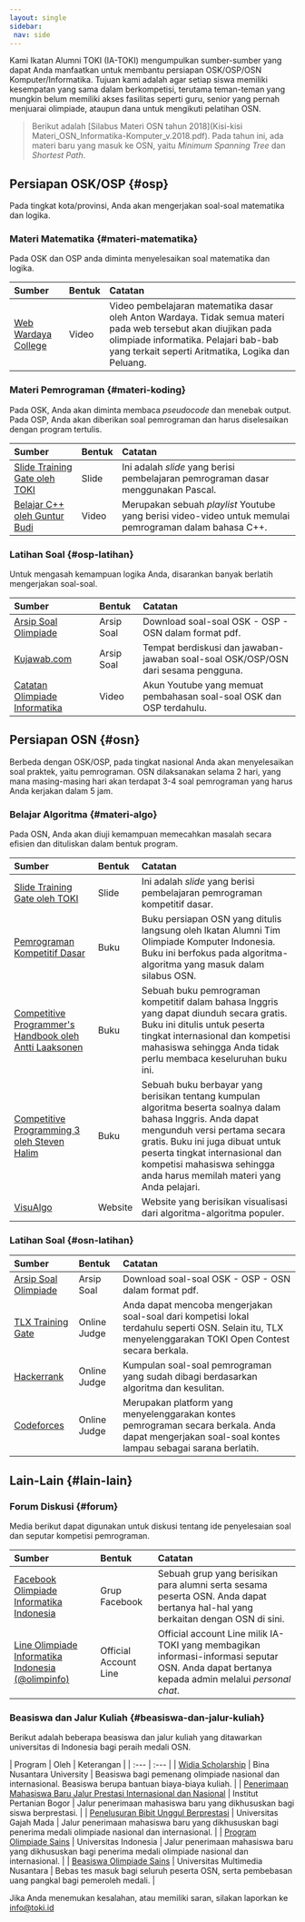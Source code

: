 ```yaml
---
layout: single
sidebar:
 nav: side
---
```


Kami Ikatan Alumni TOKI \(IA-TOKI\) mengumpulkan sumber-sumber yang dapat Anda manfaatkan untuk membantu persiapan OSK/OSP/OSN Komputer/Informatika. Tujuan kami adalah agar setiap siswa memiliki kesempatan yang sama dalam berkompetisi, terutama teman-teman yang mungkin belum memiliki akses fasilitas seperti guru, senior yang pernah menjuarai olimpiade, ataupun dana untuk mengikuti pelatihan OSN.


> Berikut adalah [Silabus Materi OSN tahun 2018](Kisi-kisi Materi_OSN_Informatika-Komputer_v.2018.pdf). Pada tahun ini, ada materi baru yang masuk ke OSN, yaitu *Minimum Spanning Tree* dan *Shortest Path*.


## Persiapan OSK/OSP {#osp}

Pada tingkat kota/provinsi, Anda akan mengerjakan soal-soal matematika dan logika.

### Materi Matematika {#materi-matematika}

Pada OSK dan OSP anda diminta menyelesaikan soal matematika dan logika.

| Sumber | Bentuk | Catatan |
| :--- | :--- | :--- |
| [Web Wardaya College](https://www.wardayacollege.com/matematika/) | Video | Video pembelajaran matematika dasar oleh Anton Wardaya. Tidak semua materi pada web tersebut akan diujikan pada olimpiade informatika. Pelajari bab-bab yang terkait seperti Aritmatika, Logika dan Peluang. |

### Materi Pemrograman {#materi-koding}

Pada OSK, Anda akan diminta membaca _pseudocode_ dan menebak output. Pada OSP, Anda akan diberikan soal pemrograman dan harus diselesaikan dengan program tertulis.

| Sumber | Bentuk | Catatan |
| :--- | :--- | :--- |
| [Slide Training Gate oleh TOKI](https://github.com/ia-toki/training-gate-id-pdf/archive/master.zip) | Slide | Ini adalah _slide_ yang berisi pembelajaran pemrograman dasar menggunakan Pascal. |
| [Belajar C++ oleh Guntur Budi](https://www.youtube.com/playlist?list=PLF82-I80PwDNKmeyYBe4CkEj7excOdy7f) | Video  | Merupakan sebuah *playlist* Youtube yang berisi video-video untuk memulai pemrograman dalam bahasa C++. |

### Latihan Soal {#osp-latihan}

Untuk mengasah kemampuan logika Anda, disarankan banyak berlatih mengerjakan soal-soal.

| Sumber | Bentuk | Catatan |
| :--- | :--- | :--- |
| [Arsip Soal Olimpiade](/arsip) | Arsip Soal | Download soal-soal OSK - OSP - OSN dalam format pdf. |
| [Kujawab.com](https://www.kujawab.com/) | Arsip Soal | Tempat berdiskusi dan jawaban-jawaban soal-soal OSK/OSP/OSN dari sesama pengguna. |
| [Catatan Olimpiade Informatika](https://www.youtube.com/channel/UCe1X38BE3kIjsoxqv2r8oog) | Video | Akun Youtube yang memuat pembahasan soal-soal OSK dan OSP terdahulu. |

## Persiapan OSN {#osn}

Berbeda dengan OSK/OSP, pada tingkat nasional Anda akan menyelesaikan soal praktek, yaitu pemrograman. OSN dilaksanakan selama 2 hari, yang mana masing-masing hari akan terdapat 3-4 soal pemrograman yang harus Anda kerjakan dalam 5 jam.

### Belajar Algoritma {#materi-algo}

Pada OSN, Anda akan diuji kemampuan memecahkan masalah secara efisien dan dituliskan dalam bentuk program.

| Sumber | Bentuk | Catatan |
| :--- | :--- | :--- |
| [Slide Training Gate oleh TOKI](https://github.com/ia-toki/training-gate-id-pdf/archive/master.zip) | Slide | Ini adalah _slide_ yang berisi pembelajaran pemrograman kompetitif dasar. |
| [Pemrograman Kompetitif Dasar](https://osn.toki.id/arsip/download-pkd) | Buku | Buku persiapan OSN yang ditulis langsung oleh Ikatan Alumni Tim Olimpiade Komputer Indonesia. Buku ini berfokus pada algoritma-algoritma yang masuk dalam silabus OSN. |
| [Competitive Programmer's Handbook oleh Antti Laaksonen](https://cses.fi/book.html) | Buku | Sebuah buku pemrograman kompetitif dalam bahasa Inggris yang dapat diunduh secara gratis. Buku ini ditulis untuk peserta tingkat internasional dan kompetisi mahasiswa sehingga Anda tidak perlu membaca keseluruhan buku ini. |
| [Competitive Programming 3 oleh Steven Halim](https://cpbook.net/) | Buku | Sebuah buku berbayar yang berisikan tentang kumpulan algoritma beserta soalnya dalam bahasa Inggris. Anda dapat mengunduh versi pertama secara gratis. Buku ini juga dibuat untuk peserta tingkat internasional dan kompetisi mahasiswa sehingga anda harus memilah materi yang Anda pelajari. |
| [VisuAlgo](https://visualgo.net) | Website | Website yang berisikan visualisasi dari algoritma-algoritma populer. |

### Latihan Soal {#osn-latihan}

| Sumber | Bentuk | Catatan |
| :--- | :--- | :--- |
| [Arsip Soal Olimpiade](/arsip) | Arsip Soal | Download soal-soal OSK - OSP - OSN dalam format pdf. |
| [TLX Training Gate](https://training.ia-toki.org) | Online Judge | Anda dapat mencoba mengerjakan soal-soal dari kompetisi lokal terdahulu seperti OSN. Selain itu, TLX menyelenggarakan TOKI Open Contest secara berkala. |
| [Hackerrank](https://www.hackerrank.com/contests/cp-tutorial/challenges) | Online Judge | Kumpulan soal-soal pemrograman yang sudah dibagi berdasarkan algoritma dan kesulitan. |
| [Codeforces](http://codeforces.com/problemset?order=BY_SOLVED_DESC) | Online Judge | Merupakan platform yang menyelenggarakan kontes pemrograman secara berkala. Anda dapat mengerjakan soal-soal kontes lampau sebagai sarana berlatih. |

## Lain-Lain {#lain-lain}

### Forum Diskusi {#forum}

Media berikut dapat digunakan untuk diskusi tentang ide penyelesaian soal dan seputar kompetisi pemrograman.

| Sumber | Bentuk | Catatan |
| :--- | :--- | :--- |
| [Facebook Olimpiade Informatika Indonesia](https://www.facebook.com/groups/olimpinfo/) | Grup Facebook | Sebuah grup yang berisikan para alumni serta sesama peserta OSN. Anda dapat bertanya hal-hal yang berkaitan dengan OSN di sini. |
| [Line Olimpiade Informatika Indonesia (@olimpinfo)](http://line.me/ti/p/%40xtf2128i) | Official Account Line | Official account Line milik IA-TOKI yang membagikan informasi-informasi seputar OSN. Anda dapat bertanya kepada admin melalui *personal chat*. |

### Beasiswa dan Jalur Kuliah {#beasiswa-dan-jalur-kuliah}

Berikut adalah beberapa beasiswa dan jalur kuliah yang ditawarkan universitas di Indonesia bagi peraih medali OSN.

| Program | Oleh | Keterangan |
| :--- | :--- |
| [Widia Scholarship](http://binus.ac.id/binus-8000-beasiswa/) | Bina Nusantara University | Beasiswa bagi pemenang olimpiade nasional dan internasional. Beasiswa berupa bantuan biaya-biaya kuliah. |
| [Penerimaan Mahasiswa Baru Jalur Prestasi Internasional dan Nasional](http://admisi.ipb.ac.id/p/single/pin) | Institut Pertanian Bogor | Jalur penerimaan mahasiswa baru yang dikhususkan bagi siswa berprestasi. |
| [Penelusuran Bibit Unggul Berprestasi](http://um.ugm.ac.id/v.2015/id_home.php?l=aWRfcGFnZSMxNTEyMDUjSmFsdXIgUEJVQiMxI1Byb2dyYW0gU2FyamFuYQ==) | Universitas Gajah Mada | Jalur penerimaan mahasiswa baru yang dikhususkan bagi penerima medali olimpiade nasional dan internasional. |
| [Program Olimpiade Sains](http://www.ui.ac.id/pengantar-pendaftaran/program-olimpiade-sains.html) | Universitas Indonesia | Jalur penerimaan mahasiswa baru yang dikhususkan bagi penerima medali olimpiade nasional dan internasional. |
| [Beasiswa Olimpiade Sains](http://umn.ac.id/jalur-beasiswa/) | Universitas Multimedia Nusantara | Bebas tes masuk bagi seluruh peserta OSN, serta pembebasan uang pangkal bagi pemeroleh medali. |

Jika Anda menemukan kesalahan, atau memiliki saran, silakan laporkan ke info@toki.id



